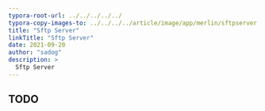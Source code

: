 ```yaml
---
typora-root-url: ../../../../../
typora-copy-images-to: ../../../../article/image/app/merlin/sftpserver
title: "Sftp Server"
linkTitle: "Sftp Server"
date: 2021-09-20
author: "sadog"
description: >
  Sftp Server
---
```


## TODO


